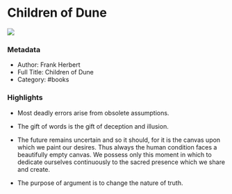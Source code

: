# Children of Dune

![](https://images-na.ssl-images-amazon.com/images/I/41OI9k4mkJL._SL200_.jpg)

### Metadata

- Author: Frank Herbert
- Full Title: Children of Dune
- Category: #books

### Highlights

- Most deadly errors arise from obsolete assumptions.

- The gift of words is the gift of deception and illusion.

- The future remains uncertain and so it should, for it is the canvas upon which we paint our desires. Thus always the human condition faces a beautifully empty canvas. We possess only this moment in which to dedicate ourselves continuously to the sacred presence which we share and create.

- The purpose of argument is to change the nature of truth.
